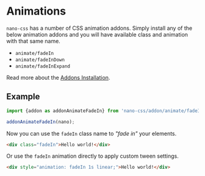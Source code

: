# Animations

`nano-css` has a number of CSS animation addons. Simply install any of the
below animation addons and you will have available class and animation with that same
name.

- `animate/fadeIn`
- `animate/fadeInDown`
- `animate/fadeInExpand`

Read more about the [Addons Installation](./Addons.md#addon-installation).


## Example

```js
import {addon as addonAnimateFadeIn} from 'nano-css/addon/animate/fadeIn';

addonAnimateFadeIn(nano);
```

Now you can use the `fadeIn` class name to *"fade in"* your elements.

```html
<div class="fadeIn">Hello world!</div>
```

Or use the `fadeIn` animation directly to apply custom tween settings.

```html
<div style="animation: fadeIn 1s linear;">Hello world!</div>
```
